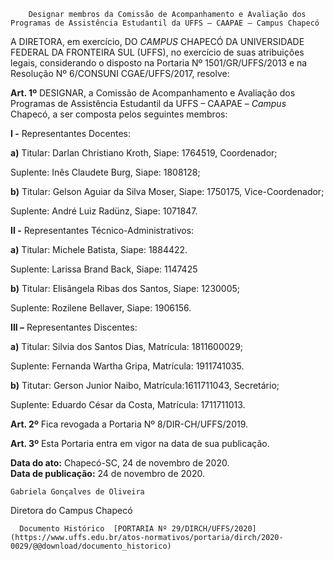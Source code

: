         Designar membros da Comissão de Acompanhamento e Avaliação dos Programas de Assistência Estudantil da UFFS – CAAPAE – Campus Chapecó  

 

  

  

 A DIRETORA, em exercício, DO *CAMPUS* CHAPECÓ DA UNIVERSIDADE FEDERAL DA FRONTEIRA SUL (UFFS), no exercício de suas atribuições legais, considerando o disposto na Portaria Nº 1501/GR/UFFS/2013 e na Resolução Nº 6/CONSUNI CGAE/UFFS/2017, resolve:

  

 **Art. 1º** DESIGNAR, a Comissão de Acompanhamento e Avaliação dos Programas de Assistência Estudantil da UFFS – CAAPAE – *Campus* Chapecó, a ser composta pelos seguintes membros:

 **I -** Representantes Docentes:

 **a)** Titular: Darlan Christiano Kroth, Siape: 1764519, Coordenador;

 Suplente: Inês Claudete Burg, Siape: 1808128;

 **b)** Titular: Gelson Aguiar da Silva Moser, Siape: 1750175, Vice-Coordenador;

 Suplente: André Luiz Radünz, Siape: 1071847.

  

 **II -** Representantes Técnico-Administrativos:

 **a)** Titular: Michele Batista, Siape: 1884422.

  Suplente: Larissa Brand Back, Siape: 1147425

 **b)** Titular: Elisângela Ribas dos Santos, Siape: 1230005;

  Suplente: Rozilene Bellaver, Siape: 1906156.

  **III –** Representantes Discentes:

 **a)** Titular: Silvia dos Santos Dias, Matrícula: 1811600029;

  Suplente: Fernanda Wartha Gripa, Matrícula: 1911741035.

 **b)** Titutar: Gerson Junior Naibo, Matrícula:1611711043, Secretário;

  Suplente: Eduardo César da Costa, Matrícula: 1711711013.

  

 **Art. 2º** Fica revogada a Portaria Nº 8/DIR-CH/UFFS/2019.

  

 **Art. 3º** Esta Portaria entra em vigor na data de sua publicação.

  

  

   **Data do ato:** Chapecó-SC, 24 de novembro de 2020.   
 **Data de publicação:**  24 de novembro de 2020. 

    Gabriela Gonçalves de Oliveira   
 Diretora do Campus Chapecó 

      Documento Histórico  [PORTARIA Nº 29/DIRCH/UFFS/2020](https://www.uffs.edu.br/atos-normativos/portaria/dirch/2020-0029/@@download/documento_historico)     
      